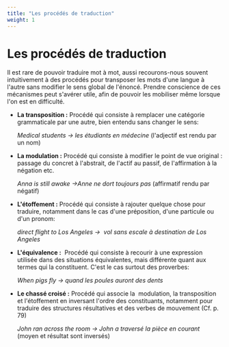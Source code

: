 ```yaml
---
title: "Les procédés de traduction"
weight: 1
---
```


# Les procédés de traduction

Il est rare de pouvoir traduire mot à mot, aussi recourons-nous souvent intuitivement à des procédés pour transposer les mots d'une langue à l'autre sans modifier le sens global de l'énoncé. Prendre conscience de ces mécanismes peut s'avérer utile, afin de pouvoir les mobiliser même lorsque l'on est en difficulté.

- **La transposition :** Procédé qui consiste à remplacer une catégorie grammaticale par une autre, bien entendu sans changer le sens:

    *Medical students* *→ les étudiants en médecine* (l'adjectif est rendu par un nom)

- **La modulation :** Procédé qui consiste à modifier le point de vue original : passage du concret à l'abstrait, de l'actif au passif, de l'affirmation à la négation etc.

    *Anna is still awake* *→Anne ne dort toujours pas* (affirmatif rendu par négatif)

- **L'étoffement :** Procédé qui consiste à rajouter quelque chose pour traduire, notamment dans le cas d'une préposition, d'une particule ou d'un pronom:

    *direct flight to Los Angeles* *→  vol sans escale à destination de Los Angeles*

- **L'équivalence :**  Procédé qui consiste à recourir à une expression utilisée dans des situations équivalentes, mais différente quant aux termes qui la constituent. C'est le cas surtout des proverbes:

    *When pigs fly* *→ quand les poules auront des dents*

- **Le chassé croisé :** Procédé qui associe la  modulation, la transposition et l'étoffement en inversant l'ordre des constituants, notamment pour traduire des structures résultatives et des verbes de mouvement (Cf. p. 79)

    *John ran across the room* *→ John a traversé la pièce en courant* (moyen et résultat sont inversés)
